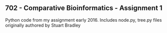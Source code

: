 ## 702 - Comparative Bioinformatics - Assignment 1

Python code from my assignment early 2016.
Includes node.py, tree.py files originally authored by Stuart Bradley